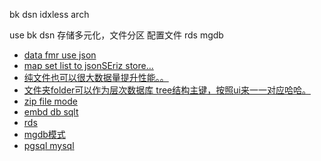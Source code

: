 bk dsn idxless arch

use bk dsn 存储多元化，文件分区 配置文件 rds mgdb

 

- [data fmr use json](#data-fmr-use-json)
- [map set list to jsonSEriz store...](#map-set-list-to-jsonseriz-store)
- [纯文件也可以很大数据量提升性能。。](#纯文件也可以很大数据量提升性能)
- [文件夹folder可以作为层次数据库 tree结构主键，按照ui来一一对应哈哈。](#文件夹folder可以作为层次数据库-tree结构主键按照ui来一一对应哈哈)
- [zip file mode](#zip-file-mode)
- [embd db sqlt](#embd-db-sqlt)
- [rds](#rds)
- [mgdb模式](#mgdb模式)
- [pgsql mysql](#pgsql-mysql)